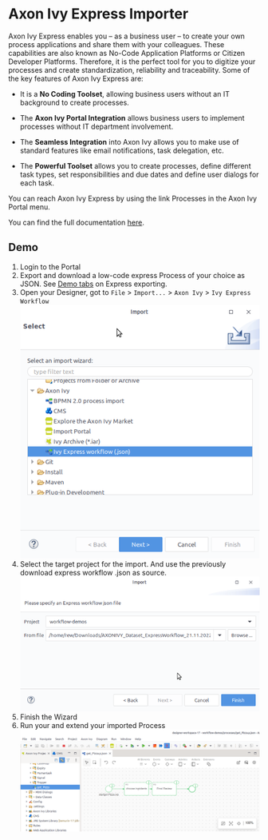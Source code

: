 # Axon Ivy Express Importer

Axon Ivy Express enables you – as a business user – to create your own process applications and share them with your colleagues. These capabilities are also known as No-Code Application Platforms or Citizen Developer Platforms. Therefore, it is the perfect tool for you to digitize your processes and create standardization, reliability and traceability. Some of the key features of Axon Ivy Express are:

* It is a **No Coding Toolset**, allowing business users without an IT background to create processes.

* The **Axon Ivy Portal Integration** allows business users to implement processes without IT department involvement.

* The **Seamless Integration** into Axon Ivy allows you to make use of standard features like email notifications, task delegation, etc.

* The **Powerful Toolset** allows you to create processes, define different task types, set responsibilities and due dates and define user dialogs for each task.

You can reach Axon Ivy Express by using the link Processes in the Axon Ivy Portal menu.

You can find the full documentation [here](https://market.axonivy.com/axonivy-express). 

## Demo

1. Login to the Portal
2. Export and download a low-code express Process of your choice as JSON. See [Demo tabs](https://market.axonivy.com/axonivy-express#tab-demo) on Express exporting.
3. Open your Designer, got to `File` > `Import...` > `Axon Ivy` > `Ivy Express Workflow` ![wizard](img/express-import-wiz.png)
4. Select the target project for the import. And use the previously download express workflow .json as source. ![sources](img/select-source-and-target.png)
5. Finish the Wizard
6. Run your and extend your imported Process ![wizard](img/run-imported-process.png)
